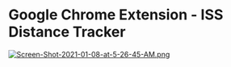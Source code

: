 # Google Chrome Extension - ISS Distance Tracker

[![Screen-Shot-2021-01-08-at-5-26-45-AM.png](https://i.postimg.cc/CLrQQ8DJ/Screen-Shot-2021-01-08-at-5-26-45-AM.png)](https://postimg.cc/XpFLZpsy)
